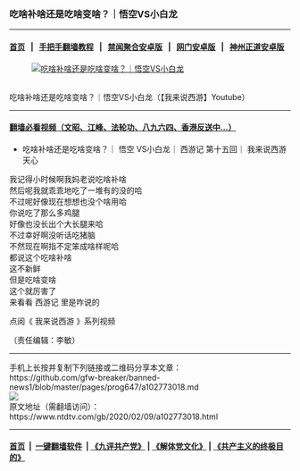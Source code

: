 ### 吃啥补啥还是吃啥变啥？｜悟空VS小白龙
------------------------

#### [首页](https://github.com/gfw-breaker/banned-news1/blob/master/README.md) &nbsp;&nbsp;|&nbsp;&nbsp; [手把手翻墙教程](https://github.com/gfw-breaker/guides/wiki) &nbsp;&nbsp;|&nbsp;&nbsp; [禁闻聚合安卓版](https://github.com/gfw-breaker/bn-android) &nbsp;&nbsp;|&nbsp;&nbsp; [网门安卓版](https://github.com/oGate2/oGate) &nbsp;&nbsp;|&nbsp;&nbsp; [神州正道安卓版](https://github.com/SzzdOgate/update) 



<div><div class="featured_image">
 <a href="https://i.ntdtv.com/assets/uploads/2020/02/maxresdefault-17.jpg" target="_blank">
  <figure>
   <img alt="吃啥补啥还是吃啥变啥？｜悟空VS小白龙" src="https://i.ntdtv.com/assets/uploads/2020/02/maxresdefault-17-800x450.jpg"/>
  </figure><br/>
 </a>
 <span class="caption">
  吃啥补啥还是吃啥变啥？｜悟空VS小白龙（【我来说西游】Youtube）
 </span>
</div>
</div><hr/>

#### [翻墙必看视频（文昭、江峰、法轮功、八九六四、香港反送中...）](https://github.com/gfw-breaker/banned-news1/blob/master/pages/link3.md)

<div><div class="post_content" itemprop="articleBody">
 <ul>
  <li>
   吃啥补啥还是吃啥变啥？｜
   <ok href="https://www.ntdtv.com/gb/悟空.htm">
    悟空
   </ok>
   VS小白龙｜
   <ok href="https://www.ntdtv.com/gb/西游记.htm">
    西游记
   </ok>
   第十五回｜ 我来说西游 天心
  </li>
 </ul>
 <div class="video_fit_container">
 </div>
 <p>
  我记得小时候啊我妈老说吃啥补啥
  <br/>
  然后呢我就乖乖地吃了一堆有的没的哈
  <br/>
  不过呢好像现在想想也没个啥用哈
  <br/>
  你说吃了那么多鸡腿
  <br/>
  好像也没长出个大长腿来哈
  <br/>
  不过幸好啊没听话吃猪脑
  <br/>
  不然现在啊指不定笨成啥样呢哈
  <br/>
  都说这个吃啥补啥
  <br/>
  这不新鲜
  <br/>
  但是吃啥变啥
  <br/>
  这个就厉害了
  <br/>
  来看看
  <ok href="https://www.ntdtv.com/gb/西游记.htm">
   西游记
  </ok>
  里是咋说的
 </p>
 <p>
  点阅《
  <ok href="https://www.ntdtv.com/gb/%E6%88%91%E4%BE%86%E8%AA%AA%E8%A5%BF%E9%81%8A.htm">
   我来说西游
  </ok>
  》系列视频
 </p>
 <p>
  （责任编辑：李敏）
 </p>
 <div class="single_ad">
 </div>
</div>
</div>
<hr/>
手机上长按并复制下列链接或二维码分享本文章：<br/>
https://github.com/gfw-breaker/banned-news1/blob/master/pages/prog647/a102773018.md <br/>
<a href='https://github.com/gfw-breaker/banned-news1/blob/master/pages/prog647/a102773018.md'><img src='https://github.com/gfw-breaker/banned-news1/blob/master/pages/prog647/a102773018.md.png'/></a> <br/>
原文地址（需翻墙访问）：https://www.ntdtv.com/gb/2020/02/09/a102773018.html


------------------------
#### [首页](https://github.com/gfw-breaker/banned-news1/blob/master/README.md) &nbsp;|&nbsp; [一键翻墙软件](https://github.com/gfw-breaker/nogfw/blob/master/README.md) &nbsp;| [《九评共产党》](https://github.com/gfw-breaker/9ping.md/blob/master/README.md#九评之一评共产党是什么) | [《解体党文化》](https://github.com/gfw-breaker/jtdwh.md/blob/master/README.md) | [《共产主义的终极目的》](https://github.com/gfw-breaker/gczydzjmd.md/blob/master/README.md)


<img src='http://gfw-breaker.win/banned-news/pages/prog647/a102773018.md' width='0px' height='0px'/>